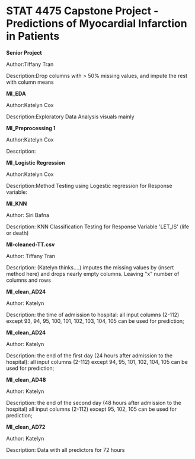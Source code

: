 # STAT 4475 Capstone Project - Predictions of Myocardial Infarction in Patients

**Senior Project**

Author:Tiffany Tran

Description:Drop columns with > 50% missing values, and impute the rest with column means

**MI_EDA**

Author:Katelyn Cox

Description:Exploratory Data Analysis visuals mainly

**MI_Preprocessing 1**

Author:Katelyn Cox

Description:

**MI_Logistic Regression**

Author:Katelyn Cox

Description:Method Testing using Logestic regression for Response variable:

**MI_KNN**

Author: Siri Bafna 

Description: KNN Classification Testing for Response Variable 'LET_IS' (life or death) 

**MI-cleaned-TT.csv**

Author: Tiffany Tran

Description: (Katelyn thinks....) imputes the missing values by (insert method here) and drops nearly empty columns. Leaving "x" number of columns and rows 

**MI_clean_AD24**

Author: Katelyn

Description: the time of admission to hospital: all input columns (2-112) except 93, 94, 95, 100, 101, 102, 103, 104, 105 can be used for prediction;

**MI_clean_AD24**

Author: Katelyn

Description: the end of the first day (24 hours after admission to the hospital): all input columns (2-112) except 94, 95, 101, 102, 104, 105 can be used for prediction;

**MI_clean_AD48**

Author: Katelyn

Description: the end of the second day (48 hours after admission to the hospital) all input columns (2-112) except 95, 102, 105 can be used for prediction;


**MI_clean_AD72**

Author: Katelyn

Description: Data with all predictors for 72 hours


